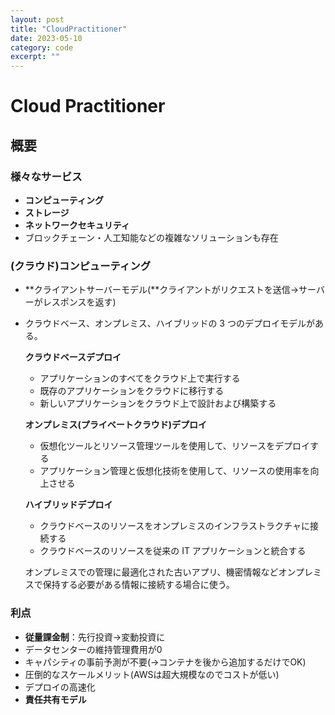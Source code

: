 ```yaml
---
layout: post
title: "CloudPractitioner"
date: 2023-05-10
category: code
excerpt: ""
---
```

# Cloud Practitioner
## 概要

### 様々なサービス

- **コンピューティング**
- **ストレージ**
- **ネットワークセキュリティ**
- ブロックチェーン・人工知能などの複雑なソリューションも存在

### (クラウド)コンピューティング

- **クライアントサーバーモデル(**クライアントがリクエストを送信→サーバーがレスポンスを返す)
- クラウドベース、オンプレミス、ハイブリッドの 3 つのデプロイモデルがある。
    
    ********************クラウドベースデプロイ********************
    
    - アプリケーションのすべてをクラウド上で実行する
    - 既存のアプリケーションをクラウドに移行する
    - 新しいアプリケーションをクラウド上で設計および構築する
    
    **オンプレミス(プライベートクラウド)デプロイ**
    
    - 仮想化ツールとリソース管理ツールを使用して、リソースをデプロイする
    - アプリケーション管理と仮想化技術を使用して、リソースの使用率を向上させる
    
    **ハイブリッドデプロイ**
    
    - クラウドベースのリソースをオンプレミスのインフラストラクチャに接続する
    - クラウドベースのリソースを従来の IT アプリケーションと統合する
    
    オンプレミスでの管理に最適化された古いアプリ、機密情報などオンプレミスで保持する必要がある情報に接続する場合に使う。
    

### 利点

- **従量課金制**：先行投資→変動投資に
- データセンターの維持管理費用が0
- キャパシティの事前予測が不要(→コンテナを後から追加するだけでOK)
- 圧倒的なスケールメリット(AWSは超大規模なのでコストが低い)
- デプロイの高速化
- **責任共有モデル**

